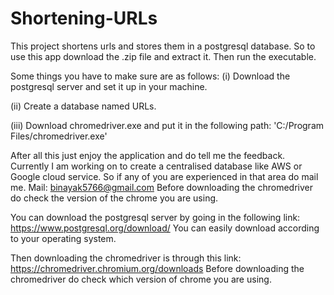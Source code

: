 # Shortening-URLs
This project shortens urls and stores them in a postgresql database.
So to use this app download the .zip file and extract it. Then run the executable.

Some things you have to make sure are as follows:
(i) Download the postgresql server and set it up in your machine.

(ii) Create a database named URLs.

(iii) Download chromedriver.exe and put it in the following path: 'C:/Program Files/chromedriver.exe'

After all this just enjoy the application and do tell me the feedback.
Currently I am working on to create a centralised database like AWS or Google cloud service. So if any of you are experienced in that area do mail me.
Mail: binayak5766@gmail.com
Before downloading the chromedriver do check the version of the chrome you are using.


You can download the postgresql server by going in the following link:
https://www.postgresql.org/download/
You can easily download according to your operating system.

Then downloading the chromedriver is through this link:
https://chromedriver.chromium.org/downloads
Before downloading the chromedriver do check which version of chrome you are using.
